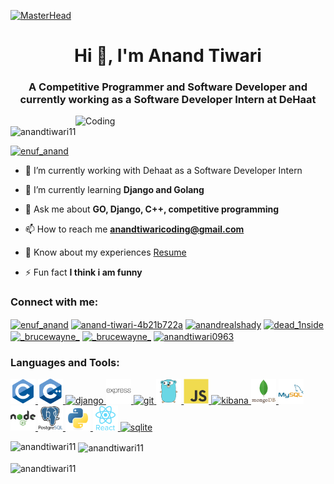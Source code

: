 [![MasterHead](https://github.com/anandtiwari11/images/blob/main/DALL%C2%B7E%202024-10-07%2019.45.55%20-%20A%20sleek%20and%20modern%20banner%20design%20for%20a%20GitHub%20profile%2C%20featuring%20an%20abstract%20coding%20background%20with%20lines%20of%20code%20and%20digital%20patterns.%20The%20background.webp)](https://www.stopstalk.com/user/profile/anandnormie)

<h1 align="center">Hi 👋, I'm Anand Tiwari</h1>
<h3 align="center">A Competitive Programmer and Software Developer and currently working as a Software Developer Intern at DeHaat</h3>

<img align="right" alt="Coding" width="400" src="https://media.giphy.com/media/v1.Y2lkPTc5MGI3NjExNGwwdXZqa2w4aG84d2U4ZHRmaTAzeTFqcnA3aHp5dmhrc3VrN3RibyZlcD12MV9naWZzX3NlYXJjaCZjdD1n/bGgsc5mWoryfgKBx1u/giphy.gif" />

<p align="left"> <img src="https://komarev.com/ghpvc/?username=anandtiwari11&label=Profile%20views&color=0e75b6&style=flat" alt="anandtiwari11" /> </p>

<p align="left"> <a href="https://twitter.com/enuf_anand" target="blank"><img src="https://img.shields.io/twitter/follow/enuf_anand?logo=twitter&style=for-the-badge" alt="enuf_anand" /></a> </p>

- 🔭 I’m currently working with Dehaat as a Software Developer Intern

- 🌱 I’m currently learning **Django and Golang**

- 💬 Ask me about **GO, Django, C++, competitive programming**

- 📫 How to reach me **anandtiwaricoding@gmail.com**

- 📄 Know about my experiences [Resume](https://drive.google.com/file/d/1SC-zonJS_OX-qPEbyDN4eyhZfHKudNor/view?usp=drive_link)

- ⚡ Fun fact **I think i am funny**

<h3 align="left">Connect with me:</h3>
<p align="left">
<a href="https://twitter.com/enuf_anand" target="blank"><img align="center" src="https://raw.githubusercontent.com/rahuldkjain/github-profile-readme-generator/master/src/images/icons/Social/twitter.svg" alt="enuf_anand" height="30" width="40" /></a>
<a href="https://linkedin.com/in/anand-tiwari-4b21b722a" target="blank"><img align="center" src="https://raw.githubusercontent.com/rahuldkjain/github-profile-readme-generator/master/src/images/icons/Social/linked-in-alt.svg" alt="anand-tiwari-4b21b722a" height="30" width="40" /></a>
<a href="https://instagram.com/anandrealshady" target="blank"><img align="center" src="https://raw.githubusercontent.com/rahuldkjain/github-profile-readme-generator/master/src/images/icons/Social/instagram.svg" alt="anandrealshady" height="30" width="40" /></a>
<a href="https://www.codechef.com/users/dead_1nside" target="blank"><img align="center" src="https://cdn.jsdelivr.net/npm/simple-icons@3.1.0/icons/codechef.svg" alt="dead_1nside" height="30" width="40" /></a>
<a href="https://codeforces.com/profile/_brucewayne_" target="blank"><img align="center" src="https://raw.githubusercontent.com/rahuldkjain/github-profile-readme-generator/master/src/images/icons/Social/codeforces.svg" alt="_brucewayne_" height="30" width="40" /></a>
<a href="https://www.leetcode.com/_brucewayne_" target="blank"><img align="center" src="https://raw.githubusercontent.com/rahuldkjain/github-profile-readme-generator/master/src/images/icons/Social/leet-code.svg" alt="_brucewayne_" height="30" width="40" /></a>
<a href="https://auth.geeksforgeeks.org/user/anandtiwari0963" target="blank"><img align="center" src="https://raw.githubusercontent.com/rahuldkjain/github-profile-readme-generator/master/src/images/icons/Social/geeks-for-geeks.svg" alt="anandtiwari0963" height="30" width="40" /></a>
</p>

<h3 align="left">Languages and Tools:</h3>
<p align="left"> <a href="https://www.cprogramming.com/" target="_blank" rel="noreferrer"> <img src="https://raw.githubusercontent.com/devicons/devicon/master/icons/c/c-original.svg" alt="c" width="40" height="40"/> </a> <a href="https://www.w3schools.com/cpp/" target="_blank" rel="noreferrer"> <img src="https://raw.githubusercontent.com/devicons/devicon/master/icons/cplusplus/cplusplus-original.svg" alt="cplusplus" width="40" height="40"/> </a> <a href="https://www.djangoproject.com/" target="_blank" rel="noreferrer"> <img src="https://cdn.worldvectorlogo.com/logos/django.svg" alt="django" width="40" height="40"/> </a> <a href="https://expressjs.com" target="_blank" rel="noreferrer"> <img src="https://raw.githubusercontent.com/devicons/devicon/master/icons/express/express-original-wordmark.svg" alt="express" width="40" height="40"/> </a> <a href="https://git-scm.com/" target="_blank" rel="noreferrer"> <img src="https://www.vectorlogo.zone/logos/git-scm/git-scm-icon.svg" alt="git" width="40" height="40"/> </a> <a href="https://golang.org" target="_blank" rel="noreferrer"> <img src="https://raw.githubusercontent.com/devicons/devicon/master/icons/go/go-original.svg" alt="go" width="40" height="40"/> </a> <a href="https://developer.mozilla.org/en-US/docs/Web/JavaScript" target="_blank" rel="noreferrer"> <img src="https://raw.githubusercontent.com/devicons/devicon/master/icons/javascript/javascript-original.svg" alt="javascript" width="40" height="40"/> </a> <a href="https://www.elastic.co/kibana" target="_blank" rel="noreferrer"> <img src="https://www.vectorlogo.zone/logos/elasticco_kibana/elasticco_kibana-icon.svg" alt="kibana" width="40" height="40"/> </a> <a href="https://www.mongodb.com/" target="_blank" rel="noreferrer"> <img src="https://raw.githubusercontent.com/devicons/devicon/master/icons/mongodb/mongodb-original-wordmark.svg" alt="mongodb" width="40" height="40"/> </a> <a href="https://www.mysql.com/" target="_blank" rel="noreferrer"> <img src="https://raw.githubusercontent.com/devicons/devicon/master/icons/mysql/mysql-original-wordmark.svg" alt="mysql" width="40" height="40"/> </a> <a href="https://nodejs.org" target="_blank" rel="noreferrer"> <img src="https://raw.githubusercontent.com/devicons/devicon/master/icons/nodejs/nodejs-original-wordmark.svg" alt="nodejs" width="40" height="40"/> </a> <a href="https://www.postgresql.org" target="_blank" rel="noreferrer"> <img src="https://raw.githubusercontent.com/devicons/devicon/master/icons/postgresql/postgresql-original-wordmark.svg" alt="postgresql" width="40" height="40"/> </a> <a href="https://www.python.org" target="_blank" rel="noreferrer"> <img src="https://raw.githubusercontent.com/devicons/devicon/master/icons/python/python-original.svg" alt="python" width="40" height="40"/> </a> <a href="https://reactjs.org/" target="_blank" rel="noreferrer"> <img src="https://raw.githubusercontent.com/devicons/devicon/master/icons/react/react-original-wordmark.svg" alt="react" width="40" height="40"/> </a> <a href="https://www.sqlite.org/" target="_blank" rel="noreferrer"> <img src="https://www.vectorlogo.zone/logos/sqlite/sqlite-icon.svg" alt="sqlite" width="40" height="40"/> </a> </p>

<p><img align="left" src="https://github-readme-stats.vercel.app/api/top-langs?username=anandtiwari11&show_icons=true&locale=en&layout=compact" alt="anandtiwari11" /></p>

<p>&nbsp;<img align="center" src="https://github-readme-stats.vercel.app/api?username=anandtiwari11&show_icons=true&locale=en" alt="anandtiwari11" /></p>

<p><img align="center" src="https://github-readme-streak-stats.herokuapp.com/?user=anandtiwari11&" alt="anandtiwari11" /></p>
